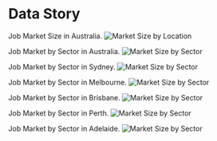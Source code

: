 # Data Story

Job Market Size in Australia.
![Market Size by Location](charts/market_locations.png)

Job Market by Sector in Australia.
![Market Size by Sector](charts/sectors.png)

Job Market by Sector in Sydney.
![Market Size by Sector](charts/sydney.png)

Job Market by Sector in Melbourne.
![Market Size by Sector](charts/melbourne.png)

Job Market by Sector in Brisbane.
![Market Size by Sector](charts/brisbane.png)

Job Market by Sector in Perth.
![Market Size by Sector](charts/perth.png)

Job Market by Sector in Adelaide.
![Market Size by Sector](charts/adelaide.png)
